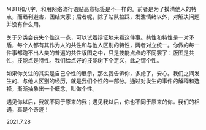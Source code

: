 MBTI和八字，和用网络流行语贴恶意标签是不一样的。前者是为了摸清他人的特点，而趋利避害，团结大家；后者呢，除了站队拉踩，发泄情绪以外，对解决问题并没有什么用。

关于分类会丧失个性这一点，可以试着辩证地来看这件事。共性和特性是一对矛盾，每个人都有其作为人的共性和与他人区别的特性，两者对立统一。你做的每一件事都跑不出人类的普遍的共性版图之中，只是技能点点的不同罢了：版图是共性，技能点是特性。我们给点好的技能树下个定义，此之谓个性。

如果你关注的其实是自己个性的展示，那么我告诉你，多虑了，安心。我们之间发生的、与他人区别的经历，就是我们个性的一部分。通过对发生的事件的解释和选择，渐渐抽象出一个概念，叫做个性。

遇见你以后，我就不同于原来的我；遇见我以后，你也不同于原来的你。我们的相遇，真是个奇迹！

2021.7.28